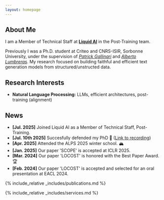 ```yaml
---
layout: homepage
---
```


## About Me

I am a Member of Technical Staff at [**Liquid AI**](https://www.liquid.ai/) in the Post-Training team.

Previously I was a Ph.D. student at Criteo and CNRS-ISIR, Sorbonne University, under the supervision of [*Patrick Gallinari*](https://pages.isir.upmc.fr/gallinari/) and [*Alberto Lumbreras*](https://albertolumbreras.net/). My research focused on building faithful and efficient text generation models from structured/unstructed data.

## Research Interests

- **Natural Language Processing:** LLMs, efficient architectures, post-training (alignment)

## News

- **[Jul. 2025]** Joined Liquid AI as a Member of Technical Staff, Post-Training.
- **[Jul. 10th 2025]** Succesfully defended my PhD 🎉 ([Link to recording](https://www.youtube.com/live/CYGxEinCOoY))
- **[Apr. 2025]** Attended the ALPS 2025 winter school. 🏔️
- **[Jan. 2025]** Our paper 'SCOPE' is accepted at ICLR 2025.
- **[Mar. 2024]** Our paper 'LOCOST' is honored with the Best Paper Award. :trophy:
- **[Feb. 2024]** Our paper 'LOCOST' is accepted and selected for an oral presentation at EACL 2024.


{% include_relative _includes/publications.md %}

{% include_relative _includes/services.md %}
